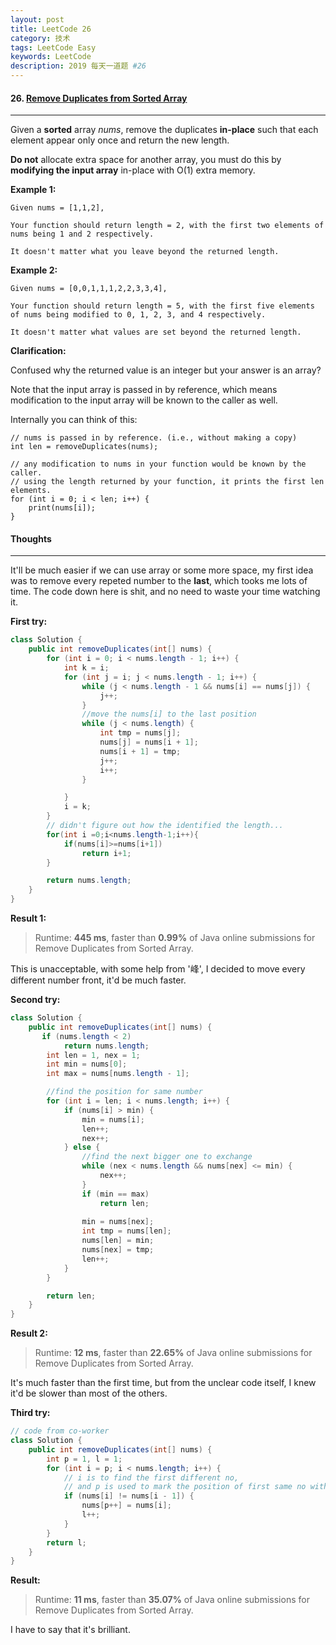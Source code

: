 ```yaml
---
layout: post
title: LeetCode 26
category: 技术
tags: LeetCode Easy
keywords: LeetCode
description: 2019 每天一道题 #26
---
```


#### 26. [Remove Duplicates from Sorted Array](https://leetcode.com/problems/remove-duplicates-from-sorted-array/)
---
Given a **sorted** array *nums*, remove the duplicates **in-place** such that each element appear only once and return the new length.

**Do not** allocate extra space for another array, you must do this by **modifying the input array** in-place with O(1) extra memory.

**Example 1:**
```
Given nums = [1,1,2],

Your function should return length = 2, with the first two elements of nums being 1 and 2 respectively.

It doesn't matter what you leave beyond the returned length.
```
**Example 2:**
```
Given nums = [0,0,1,1,1,2,2,3,3,4],

Your function should return length = 5, with the first five elements of nums being modified to 0, 1, 2, 3, and 4 respectively.

It doesn't matter what values are set beyond the returned length.
```
**Clarification:**

Confused why the returned value is an integer but your answer is an array?

Note that the input array is passed in by reference, which means modification to the input array will be known to the caller as well.

Internally you can think of this:
```
// nums is passed in by reference. (i.e., without making a copy)
int len = removeDuplicates(nums);

// any modification to nums in your function would be known by the caller.
// using the length returned by your function, it prints the first len elements.
for (int i = 0; i < len; i++) {
    print(nums[i]);
}
```

#### Thoughts
---
It'll be much easier if we can use array or some more space, my first idea was to remove every repeted number to the **last**, which tooks me lots of time. The code down here is shit, and no need to waste your time watching it.

**First try:**
```Java
class Solution {
    public int removeDuplicates(int[] nums) {
        for (int i = 0; i < nums.length - 1; i++) {
            int k = i;
            for (int j = i; j < nums.length - 1; i++) {
                while (j < nums.length - 1 && nums[i] == nums[j]) {
                    j++;
                }
                //move the nums[i] to the last position
                while (j < nums.length) {
                    int tmp = nums[j];
                    nums[j] = nums[i + 1];
                    nums[i + 1] = tmp;
                    j++;
                    i++;
                }

            }
            i = k;
        }
        // didn't figure out how the identified the length...
        for(int i =0;i<nums.length-1;i++){
            if(nums[i]>=nums[i+1])
                return i+1;
        }

        return nums.length; 
    }
}
```

**Result 1:**
> Runtime: **445 ms**, faster than **0.99%** of Java online submissions for Remove Duplicates from Sorted Array.

This is unacceptable, with some help from '峰', I decided to move every different number front, it'd be much faster.

**Second try:**
```Java
class Solution {
    public int removeDuplicates(int[] nums) {
       if (nums.length < 2)
            return nums.length;
        int len = 1, nex = 1;
        int min = nums[0];
        int max = nums[nums.length - 1];

        //find the position for same number
        for (int i = len; i < nums.length; i++) {
            if (nums[i] > min) {
                min = nums[i];
                len++;
                nex++;
            } else {
                //find the next bigger one to exchange
                while (nex < nums.length && nums[nex] <= min) {
                    nex++;
                }
                if (min == max)
                    return len;
                
                min = nums[nex];
                int tmp = nums[len];
                nums[len] = min;
                nums[nex] = tmp;
                len++;
            }
        }

        return len;
    }
}
```

**Result 2:**
> Runtime: **12 ms**, faster than **22.65%** of Java online submissions for Remove Duplicates from Sorted Array.

It's much faster than the first time, but from the unclear code itself, I knew it'd be slower than most of the others.

**Third try:**
```Java
// code from co-worker
class Solution {
    public int removeDuplicates(int[] nums) {
        int p = 1, l = 1;
        for (int i = p; i < nums.length; i++) {
            // i is to find the first different no,
            // and p is used to mark the position of first same no with the pre one
            if (nums[i] != nums[i - 1]) {
                nums[p++] = nums[i];
                l++;
            }
        }
        return l;
    }
}
```

**Result:**
> Runtime: **11 ms**, faster than **35.07%** of Java online submissions for Remove Duplicates from Sorted Array.

I have to say that it's brilliant.
